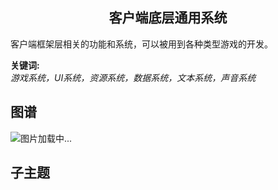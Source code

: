 <h2 align="center">客户端底层通用系统</h2>
<p>
客户端框架层相关的功能和系统，可以被用到各种类型游戏的开发。
</p>

**关键词:**<br/> 
*游戏系统，UI系统，资源系统，数据系统，文本系统，声音系统*

## 图谱
![图片加载中...](https://github.com/gonglei007/GameDevMind/blob/main/exports/4.1.1.客户端底层通用系统.png?raw=true)

## 子主题
